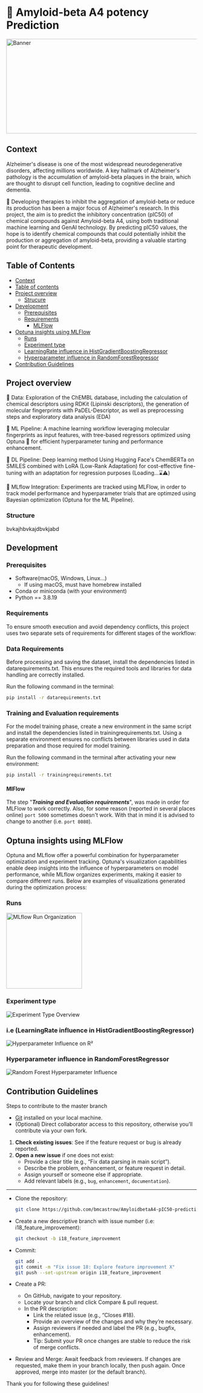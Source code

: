 # 🧠 Amyloid-beta A4 potency Prediction

<img src="https://github.com/bmcastrow/AmyloidbetaA4-pIC50-prediction/blob/main/BrainCell.jpg" alt="Banner" style="width:1000px; height:250px;">

## Context

Alzheimer's disease is one of the most widespread neurodegenerative disorders, affecting millions worldwide. 
A key hallmark of Alzheimer's pathology is the accumulation of amyloid-beta plaques in the brain, which are thought to disrupt cell function, leading to cognitive decline and dementia. 

💊 Developing therapies to inhibit the aggregation of amyloid-beta or reduce its production has been a major focus of Alzheimer's research. In this project, the aim is to predict the inhibitory concentration (pIC50) of chemical compounds against Amyloid-beta A4, using both traditional machine learning and GenAI technology. By  predicting pIC50 values, the hope is to identify chemical compounds that could potentially inhibit the production or aggregation of amyloid-beta, providing a valuable starting point for therapeutic development.

## Table of Contents

- [Context](#context)
- [Table of contents](#table-of-contents)
- [Project overview](#project-overview)
  - [Strucure](#structure)
- [Development](#development)
  - [Prerequisites](#prerequisites)
  - [Requirements](#requirements)
    - [MLFlow](#mlflow)
- [Optuna insights using MLFlow](#optuna-insights-using-mlflow)
  - [Runs](#runs)
  - [Experiment type](#experiment-type)
  - [LearningRate influence in HistGradientBoostingRegressor](#learningrate-influence-in-histgradientboostingregressor)
  - [Hyperparameter influence in RandomForestRegressor](#hyperparameter-influence-in-randomrorestregressor)
- [Contribution Guidelines](#contribution-guidelines)

## Project overview

📜 Data: Exploration of the ChEMBL database, including the calculation of chemical descriptors using RDKit (Lipinski descriptors), the generation of molecular fingerprints with PaDEL-Descriptor, as well as preprocessing steps and exploratory data analysis (EDA)

🔬 ML Pipeline: A machine learning workflow leveraging molecular fingerprints as input features, with tree-based regressors optimized using Optuna 🧿 for efficient hyperparameter tuning and performance enhancement.

🤖 DL Pipeline: Deep learning method Using Hugging Face's ChemBERTa on SMILES combined with LoRA (Low-Rank Adaptation) for cost-effective fine-tuning with an adaptation for regression purposes (Loading...⌛⚠️) 

🔄 MLflow Integration: Experiments are tracked using MLFlow, in order to track model performance and hyperparameter trials that are optimzed using Bayesian optimization (Optuna for the ML Pipeline).

### Structure

bvkajhbvkajdbvkjabd

## Development

### Prerequisites

- Software(macOS, Windows, Linux...)
  - If using macOS, must have homebrew installed
- Conda or miniconda (with your environment)
- Python == 3.8.19


### Requirements

To ensure smooth execution and avoid dependency conflicts, this project uses two separate sets of requirements for different stages of the workflow:

### Data Requirements
Before processing and saving the dataset, install the dependencies listed in datarequirements.txt. This ensures the required tools and libraries for data handling are correctly installed.

Run the following command in the terminal:
```bash
pip install -r datarequirements.txt
```

### Training and Evaluation requirements
For the model training phase, create a new environment in the same script and install the dependencies listed in trainingrequirements.txt. Using a separate environment ensures no conflicts between libraries used in data preparation and those required for model training.

Run the following command in the terminal after activating your new environment:
```bash
pip install -r trainingrequirements.txt
```

#### MlFlow
The step "***Training and Evaluation requirements***", was made in order for MLFlow to work correctly. Also, for some reason (reported in several places online) ```port 5000``` sometimes doesn't work. With that in mind it is advised to change to another (i.e. ```port 8080```).

## Optuna insights using MLFlow
Optuna and MLflow offer a powerful combination for hyperparameter optimization and experiment tracking. Optuna's visualization capabilities enable deep insights into the influence of hyperparameters on model performance, while MLflow organizes experiments, making it easier to compare different runs. Below are examples of visualizations generated during the optimization process:

### Runs
<img src="Optuna%20ft.%20MLFlow/mlflow_runorg.png" alt="MLflow Run Organization" style="height:200px;">

### Experiment type
![Experiment Type Overview](Optuna%20ft.%20MLFlow/experiment_type.png)

### i.e (LearningRate influence in HistGradientBoostingRegressor)
![Hyperparameter Influence on R²](Optuna%20ft.%20MLFlow/hyperparameter_influence_r2.png)

### Hyperparameter influence in RandomForestRegressor
![Random Forest Hyperparameter Influence](Optuna%20ft.%20MLFlow/RandomForest_hyperparameter_influence.png)


## Contribution Guidelines

Steps to contribute to the master branch

- [Git](https://git-scm.com/) installed on your local machine.
- (Optional) Direct collaborator access to this repository, otherwise you’ll contribute via your own fork.

1. **Check existing issues**: See if the feature request or bug is already reported.  
2. **Open a new issue** if one does not exist:
   - Provide a clear title (e.g., “Fix data parsing in main script”).
   - Describe the problem, enhancement, or feature request in detail.
   - Assign yourself or someone else if appropriate.
   - Add relevant labels (e.g., `bug`, `enhancement`, `documentation`).
  
---

- Clone the repository:
   ```bash
   git clone https://github.com/bmcastrow/AmyloidbetaA4-pIC50-prediction.git

- Create a new descriptive branch with issue number (i.e: i18_feature_improvement):
  ```bash
  git checkout -b i18_feature_improvement

- Commit:
  ```bash
  git add .
  git commit -m "Fix issue 18: Explore feature improvement X"
  git push --set-upstream origin i18_feature_improvement

- Create a PR:
  - On GitHub, navigate to your repository.
  - Locate your branch and click Compare & pull request.
  - In the PR description:
    - Link the related issue (e.g., “Closes #18).
    - Provide an overview of the changes and why they’re necessary.
    - Assign reviewers if needed and label the PR (e.g., bugfix, enhancement).
    - Tip: Submit your PR once changes are stable to reduce the risk of merge conflicts.

- Review and Merge:
  Await feedback from reviewers.
  If changes are requested, make them in your branch locally, then push again.
  Once approved, merge into master (or the default branch).

Thank you for following these guidelines!
